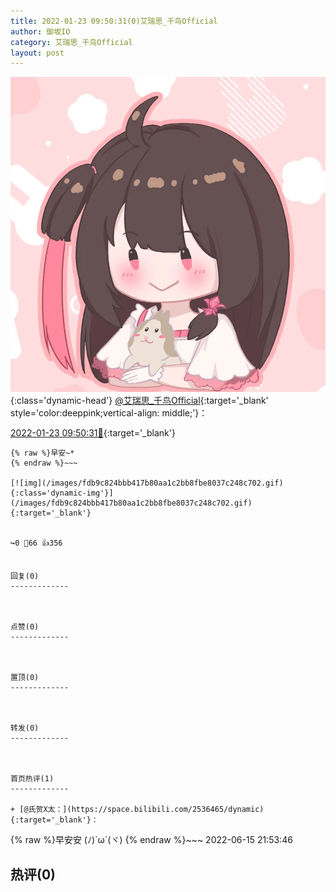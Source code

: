 ```yaml
---
title: 2022-01-23 09:50:31(0)艾瑞思_千鸟Official
author: 御坂IO
category: 艾瑞思_千鸟Official
layout: post
---
```


![img](/images/7e08840c56f251de28bdf766b647bd5fe9a5d50a.jpg){:class='dynamic-head'}
[@艾瑞思_千鸟Official](https://space.bilibili.com/1090010845/dynamic){:target='_blank' style='color:deeppink;vertical-align: middle;'}：

[2022-01-23 09:50:31🔗](https://t.bilibili.com/618751160677967193){:target='_blank'}

~~~
{% raw %}早安~*
{% endraw %}~~~

[![img](/images/fdb9c824bbb417b80aa1c2bb8fbe8037c248c702.gif){:class='dynamic-img'}](/images/fdb9c824bbb417b80aa1c2bb8fbe8037c248c702.gif){:target='_blank'}


↪️0 💬66 👍356


回复(0)
-------------



点赞(0)
-------------



置顶(0)
-------------



转发(0)
-------------



首页热评(1)
-------------

+ [@氏贺X太：](https://space.bilibili.com/2536465/dynamic){:target='_blank'}：
~~~
{% raw %}早安安 (ﾉ)`ω´(ヾ)
{% endraw %}~~~
2022-06-15 21:53:46


热评(0)
-------------



